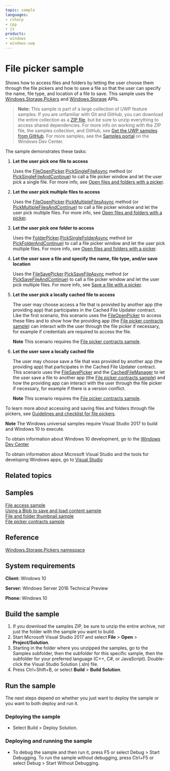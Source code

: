 ```yaml
---
topic: sample
languages:
- csharp
- cpp
- js
products:
- windows
- windows-uwp
---
```


<!---
  category: FilesFoldersAndLibraries
  samplefwlink: http://go.microsoft.com/fwlink/p/?LinkId=619994
--->

# File picker sample

Shows how to access files and folders by letting the user choose them through the file pickers and 
how to save a file so that the user can specify the name, file type, and location of a file to save. 
This sample uses the [Windows.Storage.Pickers](http://msdn.microsoft.com/library/windows/apps/br207928) and 
[Windows.Storage](http://msdn.microsoft.com/library/windows/apps/br227346) APIs.

> **Note:** This sample is part of a large collection of UWP feature samples. 
> If you are unfamiliar with Git and GitHub, you can download the entire collection as a 
> [ZIP file](https://github.com/Microsoft/Windows-universal-samples/archive/master.zip), but be 
> sure to unzip everything to access shared dependencies. For more info on working with the ZIP file, 
> the samples collection, and GitHub, see [Get the UWP samples from GitHub](https://aka.ms/ovu2uq). 
> For more samples, see the [Samples portal](https://aka.ms/winsamples) on the Windows Dev Center. 

The sample demonstrates these tasks:

1.  **Let the user pick one file to access**

    Uses the [FileOpenPicker](http://msdn.microsoft.com/library/windows/apps/br207847).[PickSingleFileAsync](http://msdn.microsoft.com/library/windows/apps/br207852) method (or [PickSingleFileAndContinue](http://msdn.microsoft.com/library/windows/apps/dn652521)) to call a file picker window and let the user pick a single file. For more info, see [Open files and folders with a picker](https://msdn.microsoft.com/library/windows/apps/mt186456).

2.  **Let the user pick multiple files to access**

    Uses the [FileOpenPicker](http://msdn.microsoft.com/library/windows/apps/br207847).[PickMultipleFilesAsync](http://msdn.microsoft.com/library/windows/apps/br207851) method (or [PickMultipleFilesAndContinue](http://msdn.microsoft.com/library/windows/apps/dn652520)) to call a file picker window and let the user pick multiple files. For more info, see [Open files and folders with a picker](https://msdn.microsoft.com/library/windows/apps/mt186456).

3.  **Let the user pick one folder to access**

    Uses the [FolderPicker](http://msdn.microsoft.com/library/windows/apps/br207881).[PickSingleFolderAsync](http://msdn.microsoft.com/library/windows/apps/br207885) method (or [PickFolderAndContinue](http://msdn.microsoft.com/library/windows/apps/dn652525)) to call a file picker window and let the user pick multiple files. For more info, see [Open files and folders with a picker](https://msdn.microsoft.com/library/windows/apps/mt186456).

4.  **Let the user save a file and specify the name, file type, and/or save location**

    Uses the [FileSavePicker](http://msdn.microsoft.com/library/windows/apps/br207871).[PickSaveFileAsync](http://msdn.microsoft.com/library/windows/apps/br207876) method (or [PickSaveFileAndContinue](http://msdn.microsoft.com/library/windows/apps/dn652523)) to call a file picker window and let the user pick multiple files. For more info, see [Save a file with a picker](https://msdn.microsoft.com/library/windows/apps/mt186455).

5.  **Let the user pick a locally cached file to access**

    The user may choose access a file that is provided by another app (the providing app) that participates in the Cached File Updater contract. Like the first scenario, this scenario uses the [FileOpenPicker](http://msdn.microsoft.com/library/windows/apps/br207847) to access these files and to show how the providing app (the [File picker contracts sample](http://go.microsoft.com/fwlink/p/?linkid=231536)) can interact with the user through the file picker if necessary, for example if credentials are required to access the file.

    **Note** This scenario requires the [File picker contracts sample](http://go.microsoft.com/fwlink/p/?linkid=231536).

6.  **Let the user save a locally cached file**

    The user may choose save a file that was provided by another app (the providing app) that participates in the Cached File Updater contract. This scenario uses the [FileSavePicker](http://msdn.microsoft.com/library/windows/apps/br207871) and the [CachedFileManager](http://msdn.microsoft.com/library/windows/apps/hh701431) to let the user save a file to another app (the [File picker contracts sample](http://go.microsoft.com/fwlink/p/?linkid=231536)) and how the providing app can interact with the user through the file picker if necessary, for example if there is a version conflict.

    **Note** This scenario requires the [File picker contracts sample](http://go.microsoft.com/fwlink/p/?linkid=231536).

To learn more about accessing and saving files and folders through file pickers, see [Guidelines and checklist for file pickers](http://msdn.microsoft.com/library/windows/apps/hh465182).

**Note** The Windows universal samples require Visual Studio 2017 to build and Windows 10 to execute.
 
To obtain information about Windows 10 development, go to the [Windows Dev Center](http://go.microsoft.com/fwlink/?LinkID=532421)

To obtain information about Microsoft Visual Studio and the tools for developing Windows apps, go to [Visual Studio](http://go.microsoft.com/fwlink/?LinkID=532422)

## Related topics

## Samples

[File access sample](http://go.microsoft.com/fwlink/p/?linkid=231445)  
[Using a Blob to save and load content sample](http://go.microsoft.com/fwlink/p/?linkid=231615)  
[File and folder thumbnail sample](http://go.microsoft.com/fwlink/p/?linkid=231522)  
[File picker contracts sample](http://go.microsoft.com/fwlink/p/?linkid=231536)  

## Reference

[Windows.Storage.Pickers namespace](http://msdn.microsoft.com/library/windows/apps/br207928)  

## System requirements

**Client:** Windows 10

**Server:** Windows Server 2016 Technical Preview

**Phone:** Windows 10

## Build the sample

1. If you download the samples ZIP, be sure to unzip the entire archive, not just the folder with the sample you want to build. 
2. Start Microsoft Visual Studio 2017 and select **File** \> **Open** \> **Project/Solution**.
3. Starting in the folder where you unzipped the samples, go to the Samples subfolder, then the subfolder for this specific sample, then the subfolder for your preferred language (C++, C#, or JavaScript). Double-click the Visual Studio Solution (.sln) file.
4. Press Ctrl+Shift+B, or select **Build** \> **Build Solution**.

## Run the sample

The next steps depend on whether you just want to deploy the sample or you want to both deploy and run it.

### Deploying the sample

- Select Build > Deploy Solution. 

### Deploying and running the sample

- To debug the sample and then run it, press F5 or select Debug >  Start Debugging. To run the sample without debugging, press Ctrl+F5 or select Debug > Start Without Debugging. 
